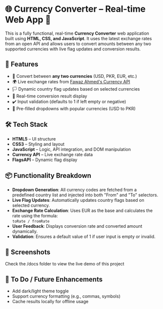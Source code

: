 # 🌐 Currency Converter – Real-time Web App 💱

This is a fully functional, real-time **Currency Converter** web application built using **HTML, CSS, and JavaScript**. It uses the latest exchange rates from an open API and allows users to convert amounts between any two supported currencies with live flag updates and conversion results.

## 🚀 Features

- 🔁 Convert between **any two currencies** (USD, PKR, EUR, etc.)
- 🌍 Live exchange rates from [Fawaz Ahmed's Currency API](https://github.com/fawazahmed0/currency-api)
- 🏳️ Dynamic country flag updates based on selected currencies
- 💬 Real-time conversion result display
- ✔️ Input validation (defaults to 1 if left empty or negative)
- 🔽 Pre-filled dropdowns with popular currencies (USD to PKR)

## 🛠️ Tech Stack

- **HTML5** – UI structure
- **CSS3** – Styling and layout
- **JavaScript** – Logic, API integration, and DOM manipulation
- **Currency API** – Live exchange rate data
- **FlagsAPI** – Dynamic flag display

## 📦 Functionality Breakdown

- **Dropdown Generation**: All currency codes are fetched from a predefined country list and injected into both "From" and "To" selectors.
- **Live Flag Updates**: Automatically updates country flags based on selected currency.
- **Exchange Rate Calculation**: Uses EUR as the base and calculates the rate using the formula:  
  `toRate / fromRate`
- **User Feedback**: Displays conversion rate and converted amount dynamically.
- **Validation**: Ensures a default value of 1 if user input is empty or invalid.

## 📸 Screenshots

Check the /docs folder to view the live demo of this project

## 🧪 To Do / Future Enhancements

- Add dark/light theme toggle  
- Support currency formatting (e.g., commas, symbols)  
- Cache results locally for offline usage  
